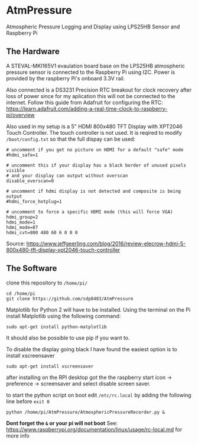 # AtmPressure
Atmospheric Pressure Logging and Display using LPS25HB Sensor and Raspberry Pi

## The Hardware
A STEVAL-MKI165V1 evaulation board base on the LPS25HB atmospheric pressure sensor is connected to the Raspberry Pi using I2C. Power is provided by the raspberry Pi's onboard 3.3V rail.

Also connected is a DS3231 Precision RTC breakout for clock recovery after loss of power since for my aplication this will not be connected to the internet.
Follow this guide from Adafruit for configuring the RTC: https://learn.adafruit.com/adding-a-real-time-clock-to-raspberry-pi/overview

Also used in my setup is a 5" HDMI 800x480 TFT Display with XPT2046 Touch Controller. The touch controller is not used. It is reqired to modify `/boot/config.txt` so that the full dispay can be used:

```
# uncomment if you get no picture on HDMI for a default "safe" mode
#hdmi_safe=1

# uncomment this if your display has a black border of unused pixels visible
# and your display can output without overscan
disable_overscan=0

# uncomment if hdmi display is not detected and composite is being output
#hdmi_force_hotplug=1

# uncomment to force a specific HDMI mode (this will force VGA)
hdmi_group=2
hdmi_mode=1
hdmi_mode=87
hdmi_cvt=800 480 60 6 0 0 0
```
Source: https://www.jeffgeerling.com/blog/2016/review-elecrow-hdmi-5-800x480-tft-display-xpt2046-touch-controller

## The Software
clone this repository to ```/home/pi/```
 
 ```
 cd /home/pi
 git clone https://github.com/sdp8483/AtmPressure
 ```
 
 Matplotlib for Python 2 will have to be installed. Using the terminal on the Pi install Matplotlib using the following command:
 ``` 
 sudo apt-get install python-matplotlib 
 ```
 It should also be possible to use pip if you want to.
 
 To disable the display going black I have found the easiest option is to install xscreensaver
 ```
 sudo apt-get install xscreensaver
 ```
 after installing on the RPI desktop got the the raspberry start icon -> preference -> screensaver and select disable screen saver.
 
 to start the python script on boot edit ```/etc/rc.local``` by adding the following line before ```exit 0```
 ```
 python /home/pi/AtmPressure/AtmosphericPressureRecorder.py &
 ```
 
 **Dont forget the ```&``` or your pi will not boot**
 See: https://www.raspberrypi.org/documentation/linux/usage/rc-local.md for more info
